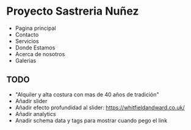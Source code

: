 # Proyecto Sastreria Nuñez

- Pagina principal
- Contacto
- Servicios
- Donde Estamos
- Acerca de nosotros
- Galerias

## TODO
- "Alquiler y alta costura con mas de 40 años de tradición"
- Añadir slider
- Añadir efecto profundidad al slider: https://whitfieldandward.co.uk/
- Añadir analytics
- Anadir schema data y tags para mostrar cuando pego el link